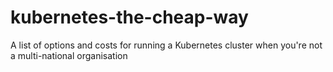 # kubernetes-the-cheap-way
A list of options and costs for running a Kubernetes cluster when you're not a multi-national organisation
